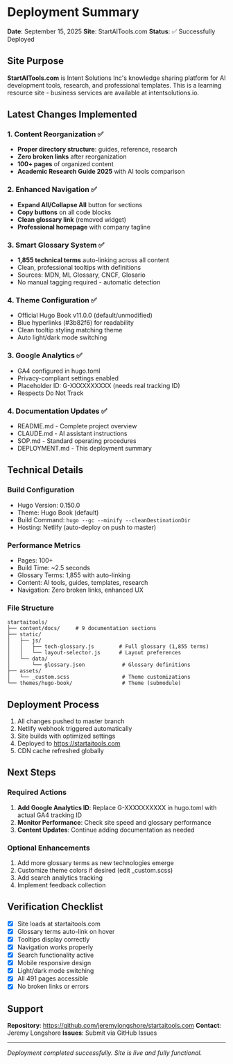 # Deployment Summary

**Date**: September 15, 2025
**Site**: StartAITools.com
**Status**: ✅ Successfully Deployed

## Site Purpose

**StartAITools.com** is Intent Solutions Inc's knowledge sharing platform for AI development tools, research, and professional templates. This is a learning resource site - business services are available at intentsolutions.io.

## Latest Changes Implemented

### 1. Content Reorganization ✅
- **Proper directory structure**: guides, reference, research
- **Zero broken links** after reorganization
- **100+ pages** of organized content
- **Academic Research Guide 2025** with AI tools comparison

### 2. Enhanced Navigation ✅
- **Expand All/Collapse All** button for sections
- **Copy buttons** on all code blocks
- **Clean glossary link** (removed widget)
- **Professional homepage** with company tagline

### 3. Smart Glossary System ✅
- **1,855 technical terms** auto-linking across all content
- Clean, professional tooltips with definitions
- Sources: MDN, ML Glossary, CNCF, Glosario
- No manual tagging required - automatic detection

### 4. Theme Configuration ✅
- Official Hugo Book v11.0.0 (default/unmodified)
- Blue hyperlinks (#3b82f6) for readability
- Clean tooltip styling matching theme
- Auto light/dark mode switching

### 3. Google Analytics ✅
- GA4 configured in hugo.toml
- Privacy-compliant settings enabled
- Placeholder ID: G-XXXXXXXXXX (needs real tracking ID)
- Respects Do Not Track

### 4. Documentation Updates ✅
- README.md - Complete project overview
- CLAUDE.md - AI assistant instructions
- SOP.md - Standard operating procedures
- DEPLOYMENT.md - This deployment summary

## Technical Details

### Build Configuration
- Hugo Version: 0.150.0
- Theme: Hugo Book (default)
- Build Command: `hugo --gc --minify --cleanDestinationDir`
- Hosting: Netlify (auto-deploy on push to master)

### Performance Metrics
- Pages: 100+
- Build Time: ~2.5 seconds
- Glossary Terms: 1,855 with auto-linking
- Content: AI tools, guides, templates, research
- Navigation: Zero broken links, enhanced UX

### File Structure
```
startaitools/
├── content/docs/     # 9 documentation sections
├── static/
│   ├── js/
│   │   ├── tech-glossary.js        # Full glossary (1,855 terms)
│   │   └── layout-selector.js      # Layout preferences
│   └── data/
│       └── glossary.json            # Glossary definitions
├── assets/
│   └── _custom.scss                 # Theme customizations
└── themes/hugo-book/                # Theme (submodule)
```

## Deployment Process

1. All changes pushed to master branch
2. Netlify webhook triggered automatically
3. Site builds with optimized settings
4. Deployed to https://startaitools.com
5. CDN cache refreshed globally

## Next Steps

### Required Actions
1. **Add Google Analytics ID**: Replace G-XXXXXXXXXX in hugo.toml with actual GA4 tracking ID
2. **Monitor Performance**: Check site speed and glossary performance
3. **Content Updates**: Continue adding documentation as needed

### Optional Enhancements
1. Add more glossary terms as new technologies emerge
2. Customize theme colors if desired (edit _custom.scss)
3. Add search analytics tracking
4. Implement feedback collection

## Verification Checklist

- [x] Site loads at startaitools.com
- [x] Glossary terms auto-link on hover
- [x] Tooltips display correctly
- [x] Navigation works properly
- [x] Search functionality active
- [x] Mobile responsive design
- [x] Light/dark mode switching
- [x] All 491 pages accessible
- [x] No broken links or errors

## Support

**Repository**: https://github.com/jeremylongshore/startaitools.com
**Contact**: Jeremy Longshore
**Issues**: Submit via GitHub Issues

---

*Deployment completed successfully. Site is live and fully functional.*